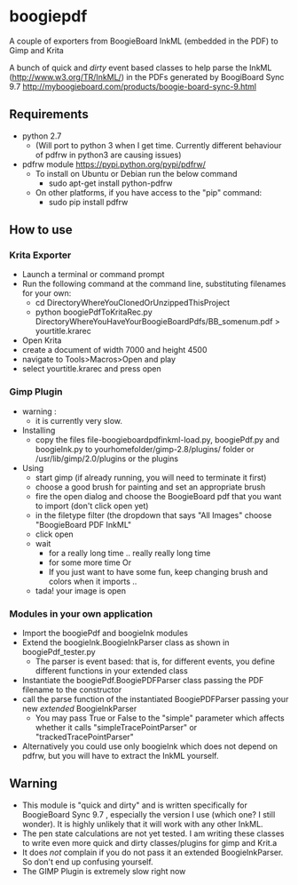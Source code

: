 # boogiepdf

A couple of exporters from BoogieBoard InkML (embedded in the PDF) to Gimp and Krita

A bunch of quick and *dirty* event based classes to help parse the InkML (http://www.w3.org/TR/InkML/) in the PDFs generated by BoogiBoard Sync 9.7
http://myboogieboard.com/products/boogie-board-sync-9.html

## Requirements 
* python 2.7 
  * (Will port to python 3 when I get time. Currently different behaviour of pdfrw in python3 are causing issues) 
* pdfrw module https://pypi.python.org/pypi/pdfrw/
  * To install on Ubuntu or Debian run the below command
    * sudo apt-get install python-pdfrw
  * On other platforms, if you have access to the "pip" command:
    * sudo pip install pdfrw

## How to use 

### Krita Exporter
* Launch a terminal or command prompt
* Run the following command at the command line, substituting filenames for your own:
   * cd DirectoryWhereYouClonedOrUnzippedThisProject
   * python boogiePdfToKritaRec.py DirectoryWhereYouHaveYourBoogieBoardPdfs/BB_somenum.pdf > yourtitle.krarec
* Open Krita
* create a document of width 7000 and height 4500 
* navigate to Tools&gt;Macros&gt;Open and play
* select yourtitle.krarec and press open


### Gimp Plugin
* warning :
  * it is currently very slow. 
* Installing 
  * copy the files file-boogieboardpdfinkml-load.py, boogiePdf.py and boogieInk.py to yourhomefolder/gimp-2.8/plugins/ folder or /usr/lib/gimp/2.0/plugins or the plugins
* Using
  * start gimp (if already running, you will need to terminate it first) 
  * choose a good brush for painting and set an appropriate brush 
  * fire the open dialog and choose the BoogieBoard pdf that you want to import (don't click open yet)
  * in the filetype filter (the dropdown that says "All Images" choose "BoogieBoard PDF InkML"
  * click open
  * wait
    * for a really long time .. really really long time
    * for some more time
      Or
    * If you just want to have some fun, keep changing brush and colors when it imports .. 
  * tada! your image is open

### Modules in your own application
* Import the boogiePdf and boogieInk modules
* Extend the boogieInk.BoogieInkParser class as shown in boogiePdf_tester.py 
  *  The parser is event based: that is, for different events, you define different functions in your extended class
* Instantiate the boogiePdf.BoogiePDFParser class passing the PDF filename to the constructor
* call the parse function of the instantiated BoogiePDFParser passing your new *extended* BoogieInkParser
  * You may pass True or False to the "simple" parameter which affects whether it calls "simpleTracePointParser" or "trackedTracePointParser"
* Alternatively you could use only boogieInk which does not depend on pdfrw, but you will have to extract the InkML yourself.


## Warning
* This module is "quick and dirty" and is written specifically for BoogieBoard Sync 9.7 , especially the version I use (which one? I still wonder). It is highly unlikely that it will work with any other InkML. 
* The pen state calculations are not yet tested. I am writing these classes to write even more quick and dirty classes/plugins for gimp and Krit.a
* It does *not* complain if you do not pass it an extended BoogieInkParser. So don't end up confusing yourself. 
* The GIMP Plugin is extremely slow right now 

